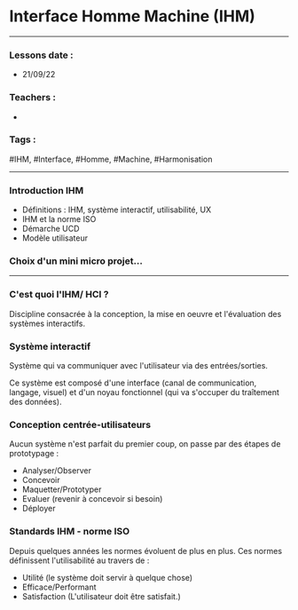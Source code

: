 # Interface Homme Machine (IHM)
---
### Lessons date :
- 21/09/22

### Teachers :
- 

### Tags :
#IHM, #Interface, #Homme, #Machine, #Harmonisation

---
### Introduction IHM
- Définitions : IHM, système interactif, utilisabilité, UX
- IHM et la norme ISO
- Démarche UCD
- Modèle utilisateur

### Choix d'un mini micro projet...
 ---
### C'est quoi l'IHM/ HCI ?
Discipline consacrée à la conception, la mise en oeuvre et l'évaluation des systèmes interactifs.

### Système interactif
Système qui va communiquer avec l'utilisateur via des entrées/sorties.

Ce système est composé d'une interface (canal de communication, langage, visuel) et d'un noyau fonctionnel (qui va s'occuper du traîtement des données).

### Conception centrée-utilisateurs
Aucun système n'est parfait du premier coup, on passe par des étapes de prototypage :
- Analyser/Observer 
- Concevoir 
- Maquetter/Prototyper 
- Evaluer (revenir à concevoir si besoin) 
- Déployer

### Standards IHM - norme ISO
Depuis quelques années les normes évoluent de plus en plus.
Ces normes définissent l'utilisabilité au travers de :
- Utilité (le système doit servir à quelque chose)
- Efficace/Performant
- Satisfaction (L'utilisateur doit être satisfait.)



